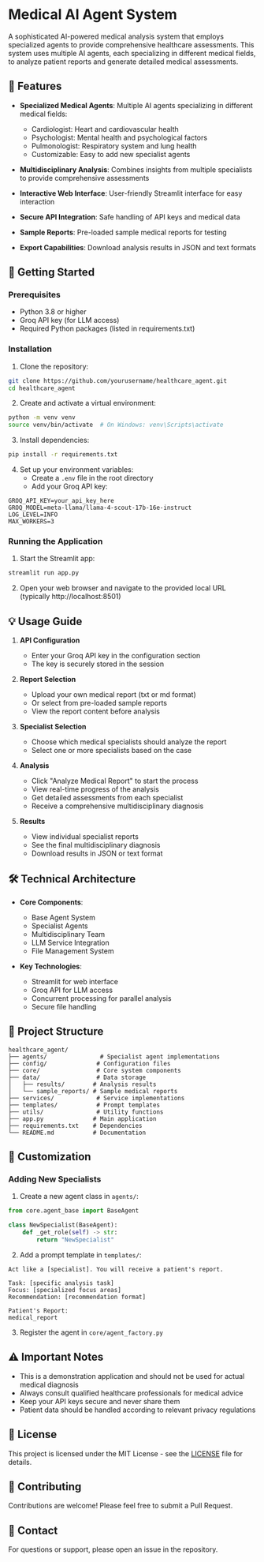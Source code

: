 # Medical AI Agent System

A sophisticated AI-powered medical analysis system that employs specialized agents to provide comprehensive healthcare assessments. This system uses multiple AI agents, each specializing in different medical fields, to analyze patient reports and generate detailed medical assessments.

## 🌟 Features

- **Specialized Medical Agents**: Multiple AI agents specializing in different medical fields:
  - Cardiologist: Heart and cardiovascular health
  - Psychologist: Mental health and psychological factors
  - Pulmonologist: Respiratory system and lung health
  - Customizable: Easy to add new specialist agents

- **Multidisciplinary Analysis**: Combines insights from multiple specialists to provide comprehensive assessments
- **Interactive Web Interface**: User-friendly Streamlit interface for easy interaction
- **Secure API Integration**: Safe handling of API keys and medical data
- **Sample Reports**: Pre-loaded sample medical reports for testing
- **Export Capabilities**: Download analysis results in JSON and text formats

## 🚀 Getting Started

### Prerequisites

- Python 3.8 or higher
- Groq API key (for LLM access)
- Required Python packages (listed in requirements.txt)

### Installation

1. Clone the repository:
```bash
git clone https://github.com/yourusername/healthcare_agent.git
cd healthcare_agent
```

2. Create and activate a virtual environment:
```bash
python -m venv venv
source venv/bin/activate  # On Windows: venv\Scripts\activate
```

3. Install dependencies:
```bash
pip install -r requirements.txt
```

4. Set up your environment variables:
   - Create a `.env` file in the root directory
   - Add your Groq API key:
```
GROQ_API_KEY=your_api_key_here
GROQ_MODEL=meta-llama/llama-4-scout-17b-16e-instruct
LOG_LEVEL=INFO
MAX_WORKERS=3
```

### Running the Application

1. Start the Streamlit app:
```bash
streamlit run app.py
```

2. Open your web browser and navigate to the provided local URL (typically http://localhost:8501)

## 💡 Usage Guide

1. **API Configuration**
   - Enter your Groq API key in the configuration section
   - The key is securely stored in the session

2. **Report Selection**
   - Upload your own medical report (txt or md format)
   - Or select from pre-loaded sample reports
   - View the report content before analysis

3. **Specialist Selection**
   - Choose which medical specialists should analyze the report
   - Select one or more specialists based on the case

4. **Analysis**
   - Click "Analyze Medical Report" to start the process
   - View real-time progress of the analysis
   - Get detailed assessments from each specialist
   - Receive a comprehensive multidisciplinary diagnosis

5. **Results**
   - View individual specialist reports
   - See the final multidisciplinary diagnosis
   - Download results in JSON or text format

## 🛠️ Technical Architecture

- **Core Components**:
  - Base Agent System
  - Specialist Agents
  - Multidisciplinary Team
  - LLM Service Integration
  - File Management System

- **Key Technologies**:
  - Streamlit for web interface
  - Groq API for LLM access
  - Concurrent processing for parallel analysis
  - Secure file handling

## 📁 Project Structure

```
healthcare_agent/
├── agents/               # Specialist agent implementations
├── config/              # Configuration files
├── core/                # Core system components
├── data/                # Data storage
│   ├── results/        # Analysis results
│   └── sample_reports/ # Sample medical reports
├── services/            # Service implementations
├── templates/           # Prompt templates
├── utils/               # Utility functions
├── app.py              # Main application
├── requirements.txt    # Dependencies
└── README.md           # Documentation
```

## 🔧 Customization

### Adding New Specialists

1. Create a new agent class in `agents/`:
```python
from core.agent_base import BaseAgent

class NewSpecialist(BaseAgent):
    def _get_role(self) -> str:
        return "NewSpecialist"
```

2. Add a prompt template in `templates/`:
```
Act like a [specialist]. You will receive a patient's report.

Task: [specific analysis task]
Focus: [specialized focus areas]
Recommendation: [recommendation format]

Patient's Report:
medical_report
```

3. Register the agent in `core/agent_factory.py`

## ⚠️ Important Notes

- This is a demonstration application and should not be used for actual medical diagnosis
- Always consult qualified healthcare professionals for medical advice
- Keep your API keys secure and never share them
- Patient data should be handled according to relevant privacy regulations

## 📝 License

This project is licensed under the MIT License - see the [LICENSE](LICENSE) file for details.

## 🤝 Contributing

Contributions are welcome! Please feel free to submit a Pull Request.

## 📧 Contact

For questions or support, please open an issue in the repository. 
